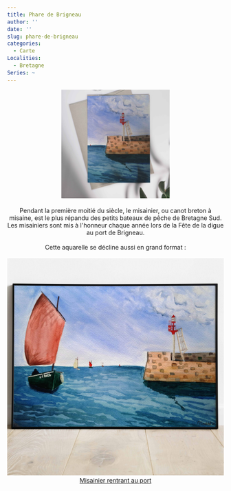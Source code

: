 ```yaml
---
title: Phare de Brigneau
author: ''
date: ''
slug: phare-de-brigneau
categories:
  - Carte
Localities: 
  - Bretagne
Series: ~
---
```

<center>
<img alt="[Phare de Brigneau]" src="carte_phareBrigneau-featured-image.jpg" width=50%> 
<br>
<br>
Pendant la première moitié du siècle, le misainier, ou canot breton à misaine, est le plus répandu des petits bateaux de pêche de Bretagne Sud. Les misainiers sont mis à l'honneur chaque année lors de la Fête de la digue au port de Brigneau.
<br>
<br>
Cette aquarelle se décline aussi en grand format :  
<br>
<br>
<a href="/aquarelles/paysages/bretagne/misaignier-brigneau/" title="Misainier rentrant au port">
  <div class="featured_card">
                <div class="featured_img"><img src="misainier-brigneau.jpg" alt="Misainier rentrant au port"/></div>
                <div class="featured_txt">Misainier rentrant au port</div>
            </div> 
</a>
</center>